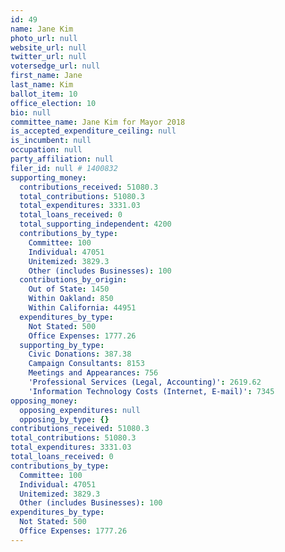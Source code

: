 ```yaml
---
id: 49
name: Jane Kim
photo_url: null
website_url: null
twitter_url: null
votersedge_url: null
first_name: Jane
last_name: Kim
ballot_item: 10
office_election: 10
bio: null
committee_name: Jane Kim for Mayor 2018
is_accepted_expenditure_ceiling: null
is_incumbent: null
occupation: null
party_affiliation: null
filer_id: null # 1400832
supporting_money:
  contributions_received: 51080.3
  total_contributions: 51080.3
  total_expenditures: 3331.03
  total_loans_received: 0
  total_supporting_independent: 4200
  contributions_by_type:
    Committee: 100
    Individual: 47051
    Unitemized: 3829.3
    Other (includes Businesses): 100
  contributions_by_origin:
    Out of State: 1450
    Within Oakland: 850
    Within California: 44951
  expenditures_by_type:
    Not Stated: 500
    Office Expenses: 1777.26
  supporting_by_type:
    Civic Donations: 387.38
    Campaign Consultants: 8153
    Meetings and Appearances: 756
    'Professional Services (Legal, Accounting)': 2619.62
    'Information Technology Costs (Internet, E-mail)': 7345
opposing_money:
  opposing_expenditures: null
  opposing_by_type: {}
contributions_received: 51080.3
total_contributions: 51080.3
total_expenditures: 3331.03
total_loans_received: 0
contributions_by_type:
  Committee: 100
  Individual: 47051
  Unitemized: 3829.3
  Other (includes Businesses): 100
expenditures_by_type:
  Not Stated: 500
  Office Expenses: 1777.26
---
```

